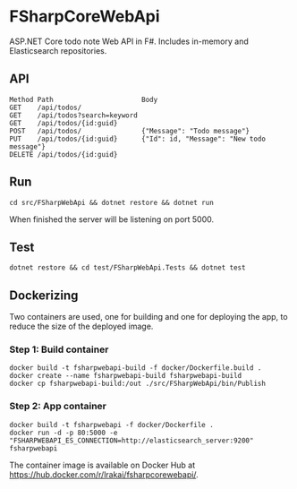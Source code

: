# FSharpCoreWebApi
ASP.NET Core todo note Web API in F#.  Includes in-memory and Elasticsearch repositories.

## API
```
Method Path                      Body
GET    /api/todos/
GET    /api/todos?search=keyword 
GET    /api/todos/{id:guid}      
POST   /api/todos/               {"Message": "Todo message"}
PUT    /api/todos/{id:guid}      {"Id": id, "Message": "New todo message"}
DELETE /api/todos/{id:guid}
```

## Run
```
cd src/FSharpWebApi && dotnet restore && dotnet run
```
When finished the server will be listening on port 5000.

## Test
```
dotnet restore && cd test/FSharpWebApi.Tests && dotnet test
```

## Dockerizing
Two containers are used, one for building and one for deploying the app, to reduce the size of the deployed image.

### Step 1: Build container
```
docker build -t fsharpwebapi-build -f docker/Dockerfile.build .
docker create --name fsharpwebapi-build fsharpwebapi-build
docker cp fsharpwebapi-build:/out ./src/FSharpWebApi/bin/Publish
```

### Step 2: App container
```
docker build -t fsharpwebapi -f docker/Dockerfile .
docker run -d -p 80:5000 -e "FSHARPWEBAPI_ES_CONNECTION=http://elasticsearch_server:9200" fsharpwebapi
```

The container image is available on Docker Hub at https://hub.docker.com/r/lrakai/fsharpcorewebapi/.
